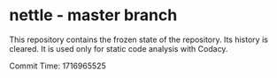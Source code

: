 # nettle - master branch

This repository contains the frozen state of the repository.
Its history is cleared. It is used only for static code
analysis with Codacy.

Commit Time: 1716965525